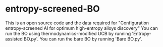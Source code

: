 # entropy-screened-BO
This is an open source code and the data required for "Configuration entropy-screened AI for optimum high-entropy alloys discovery"
You can run the BO using thermodynamics-modified UCB by running 'Entropy-assisted BO.py'.
You can run the bare BO by running 'Bare BO.py'.
